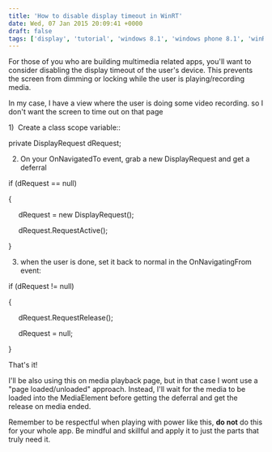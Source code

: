 ```yaml
---
title: 'How to disable display timeout in WinRT'
date: Wed, 07 Jan 2015 20:09:41 +0000
draft: false
tags: ['display', 'tutorial', 'windows 8.1', 'windows phone 8.1', 'winRT']
---
```


For those of you who are building multimedia related apps, you'll want to consider disabling the display timeout of the user's device. This prevents the screen from dimming or locking while the user is playing/recording media.

In my case, I have a view where the user is doing some video recording. so I don't want the screen to time out on that page

1)  Create a class scope variable::

private DisplayRequest dRequest;

2) On your OnNavigatedTo event, grab a new DisplayRequest and get a deferral

if (dRequest == null)

{

     dRequest = new DisplayRequest();

     dRequest.RequestActive();

}

3) when the user is done, set it back to normal in the OnNavigatingFrom event:

if (dRequest != null)

{

     dRequest.RequestRelease();

     dRequest = null;

}

That's it!

I'll be also using this on media playback page, but in that case I wont use a "page loaded/unloaded" approach. Instead, I'll wait for the media to be loaded into the MediaElement before getting the deferral and get the release on media ended.

Remember to be respectful when playing with power like this, **do not** do this for your whole app. Be mindful and skillful and apply it to just the parts that truly need it.